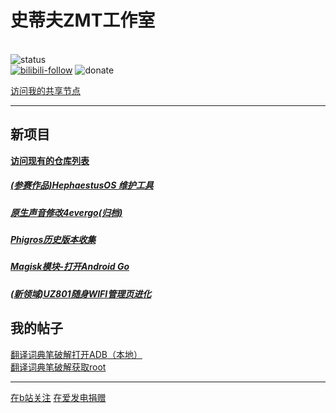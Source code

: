 
# 史蒂夫ZMT工作室
<br>![status](https://img.shields.io/badge/Status-active-lightgreen?style=plastic&logo=superuser&logoColor=white&label=Status&labelColor=grey
) <br>[![bilibili-follow](https://img.shields.io/badge/bilibili-Suscribe-pink?style=plastic&logo=Bilibili&logoColor=white&label=Bilibili&labelColor=grey&color=pink
)](https://space.bilibili.com/474130186) ![donate](https://img.shields.io/badge/afdian-donate-purple?style=plastic&logo=GitHub%20Sponsors&logoColor=white&label=afdian&labelColor=grey&link=https%3A%2F%2Fafdian.net%2F%40stevezmtstudios)


[访问我的共享节点](http://stevezmtstudios.github.io/sharepoint)


-----

## **新项目**

[**访问现有的仓库列表**](https://github.com/SteveZMTstudios?tab=repositories)
<br>

##### [**(参赛作品)HephaestusOS 维护工具**](https://stevezmtstudios.github.io/Hephaestus/)<br>

##### [原生声音修改4evergo(归档)](https://github.com/SteveZMTstudios/SoundMod_4_evergo)<br>

##### [Phigros历史版本收集](https://stevezmtstudios.github.io/Phigros-history/)<br>
##### [Magisk模块-打开Android Go](https://github.com/SteveZMTstudios/magisk-low_ram)<br>
##### [**(新领域)UZ801随身WIFI管理页进化**](https://github.com/SteveZMTstudios/uz801-weboard-evolution)


## **我的帖子** 
[翻译词典笔破解打开ADB（本地）](https://www.coolapk.com/feed/49767646?shareKey=YWNkMzBmNTU4NmY3NjU1ODhiY2Y~&shareUid=22536770&shareFrom=com.coolapk.market_13.3.6)<br>
[翻译词典笔破解获取root](https://www.coolapk.com/feed/50533639?shareKey=ZTY5NDM3NWYyYTBjNjU1ODhhODI~&shareUid=22536770&shareFrom=com.coolapk.market_13.3.6)


------

[在b站关注](https://space.bilibili.com/474130186)
  [在爱发电捐赠](https://afdian.net/@stevezmtstudios)
